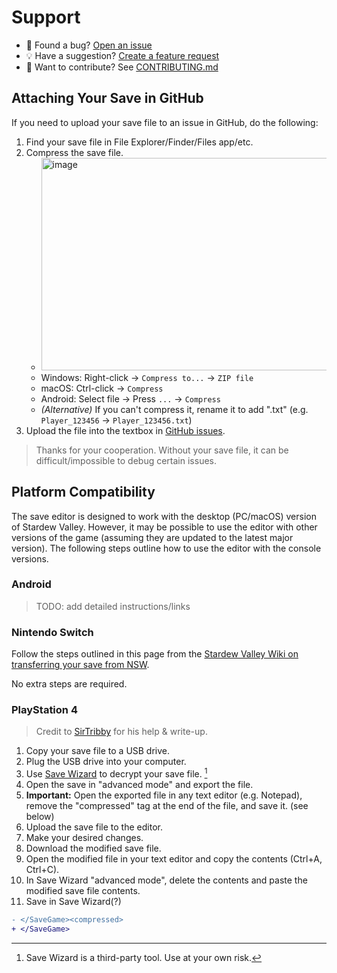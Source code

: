 # Support

- 🐞 Found a bug? [Open an issue](https://github.com/colecrouter/stardew-save-editor/issues/new/choose)
- 💡 Have a suggestion? [Create a feature request](https://github.com/colecrouter/stardew-save-editor/issues/new/choose)
- 🤝 Want to contribute? See [CONTRIBUTING.md](./CONTRIBUTING.md)

## Attaching Your Save in GitHub

If you need to upload your save file to an issue in GitHub, do the following:

1. Find your save file in File Explorer/Finder/Files app/etc.
2. Compress the save file.
   - <img width="596" height="340" alt="image" src="https://github.com/user-attachments/assets/b8211922-a7c6-4f2c-ae51-6677b3c4aa10" />
   - Windows: Right-click -> `Compress to...` -> `ZIP file`
   - macOS: Ctrl-click -> `Compress`
   - Android: Select file -> Press `...` -> `Compress`
   - *(Alternative)* If you can't compress it, rename it to add ".txt" (e.g. `Player_123456` -> `Player_123456.txt`)
3. Upload the file into the textbox in [GitHub issues](https://github.com/colecrouter/stardew-save-editor/issues).

> Thanks for your cooperation. Without your save file, it can be difficult/impossible to debug certain issues.

## Platform Compatibility

The save editor is designed to work with the desktop (PC/macOS) version of Stardew Valley. However, it may be possible to use the editor with other versions of the game (assuming they are updated to the latest major version). The following steps outline how to use the editor with the console versions.

### Android

> TODO: add detailed instructions/links

### Nintendo Switch

Follow the steps outlined in this page from the [Stardew Valley Wiki on transferring your save from NSW](https://stardewvalleywiki.com/Saves#Nintendo_Switch).

No extra steps are required.

### PlayStation 4

> Credit to [SirTribby](https://github.com/colecrouter/stardew-save-editor/issues/39#issuecomment-2504688373) for his help & write-up.

1. Copy your save file to a USB drive.
2. Plug the USB drive into your computer.
3. Use [Save Wizard](https://www.savewizard.net/) to decrypt your save file. [^1]
4. Open the save in "advanced mode" and export the file.
5. **Important:** Open the exported file in any text editor (e.g. Notepad), remove the "compressed" tag at the end of the file, and save it. (see below)
6. Upload the save file to the editor.
7. Make your desired changes.
8. Download the modified save file.
9. Open the modified file in your text editor and copy the contents (Ctrl+A, Ctrl+C).
10. In Save Wizard "advanced mode", delete the contents and paste the modified save file contents.
11. Save in Save Wizard(?)

```diff
- </SaveGame><compressed>
+ </SaveGame>
```

[^1]: Save Wizard is a third-party tool. Use at your own risk.
